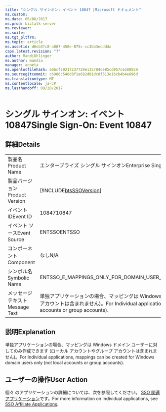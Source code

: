```yaml
---
title: "シングル サインオン: イベント 10847 |Microsoft ドキュメント"
ms.custom: 
ms.date: 06/08/2017
ms.prod: biztalk-server
ms.reviewer: 
ms.suite: 
ms.tgt_pltfrm: 
ms.topic: article
ms.assetid: d6eb3fc8-a067-450e-875c-cc3bb3ecdd4a
caps.latest.revision: "7"
author: MandiOhlinger
ms.author: mandia
manager: anneta
ms.openlocfilehash: a0bcf29217237729e115784ce85cd957ce280559
ms.sourcegitcommit: cb908c540d8f1a692d01dc8f313e16cb4b4e696d
ms.translationtype: MT
ms.contentlocale: ja-JP
ms.lasthandoff: 09/20/2017
---
```

# <a name="single-sign-on-event-10847"></a><span data-ttu-id="a3950-102">シングル サインオン: イベント 10847</span><span class="sxs-lookup"><span data-stu-id="a3950-102">Single Sign-On: Event 10847</span></span>
## <a name="details"></a><span data-ttu-id="a3950-103">詳細</span><span class="sxs-lookup"><span data-stu-id="a3950-103">Details</span></span>  
  
|||  
|-|-|  
|<span data-ttu-id="a3950-104">製品名</span><span class="sxs-lookup"><span data-stu-id="a3950-104">Product Name</span></span>|<span data-ttu-id="a3950-105">エンタープライズ シングル サインオン</span><span class="sxs-lookup"><span data-stu-id="a3950-105">Enterprise Single Sign-On</span></span>|  
|<span data-ttu-id="a3950-106">製品バージョン</span><span class="sxs-lookup"><span data-stu-id="a3950-106">Product Version</span></span>|[!INCLUDE[btsSSOVersion](../includes/btsssoversion-md.md)]|  
|<span data-ttu-id="a3950-107">イベント ID</span><span class="sxs-lookup"><span data-stu-id="a3950-107">Event ID</span></span>|<span data-ttu-id="a3950-108">10847</span><span class="sxs-lookup"><span data-stu-id="a3950-108">10847</span></span>|  
|<span data-ttu-id="a3950-109">イベント ソース</span><span class="sxs-lookup"><span data-stu-id="a3950-109">Event Source</span></span>|<span data-ttu-id="a3950-110">ENTSSO</span><span class="sxs-lookup"><span data-stu-id="a3950-110">ENTSSO</span></span>|  
|<span data-ttu-id="a3950-111">コンポーネント</span><span class="sxs-lookup"><span data-stu-id="a3950-111">Component</span></span>|<span data-ttu-id="a3950-112">なし</span><span class="sxs-lookup"><span data-stu-id="a3950-112">N/A</span></span>|  
|<span data-ttu-id="a3950-113">シンボル名</span><span class="sxs-lookup"><span data-stu-id="a3950-113">Symbolic Name</span></span>|<span data-ttu-id="a3950-114">ENTSSO_E_MAPPINGS_ONLY_FOR_DOMAIN_USER_ACCOUNTS</span><span class="sxs-lookup"><span data-stu-id="a3950-114">ENTSSO_E_MAPPINGS_ONLY_FOR_DOMAIN_USER_ACCOUNTS</span></span>|  
|<span data-ttu-id="a3950-115">メッセージ テキスト</span><span class="sxs-lookup"><span data-stu-id="a3950-115">Message Text</span></span>|<span data-ttu-id="a3950-116">単独アプリケーションの場合、マッピングは Windows ドメイン ユーザーに対してのみ作成できます (ローカル アカウントやグループ アカウントは含まれません)。</span><span class="sxs-lookup"><span data-stu-id="a3950-116">For Individual applications, mappings can be created for Windows domain users only (not local accounts or group accounts).</span></span>|  
  
## <a name="explanation"></a><span data-ttu-id="a3950-117">説明</span><span class="sxs-lookup"><span data-stu-id="a3950-117">Explanation</span></span>  
 <span data-ttu-id="a3950-118">単独アプリケーションの場合、マッピングは Windows ドメイン ユーザーに対してのみ作成できます (ローカル アカウントやグループ アカウントは含まれません)。</span><span class="sxs-lookup"><span data-stu-id="a3950-118">For Individual applications, mappings can be created for Windows domain users only (not local accounts or group accounts).</span></span>  
  
## <a name="user-action"></a><span data-ttu-id="a3950-119">ユーザーの操作</span><span class="sxs-lookup"><span data-stu-id="a3950-119">User Action</span></span>  
 <span data-ttu-id="a3950-120">個々 のアプリケーションの詳細については、次を参照してください。 [SSO 関連アプリケーション](../core/sso-affiliate-applications.md)です。</span><span class="sxs-lookup"><span data-stu-id="a3950-120">For more information on Individual applications, see [SSO Affiliate Applications](../core/sso-affiliate-applications.md).</span></span>
